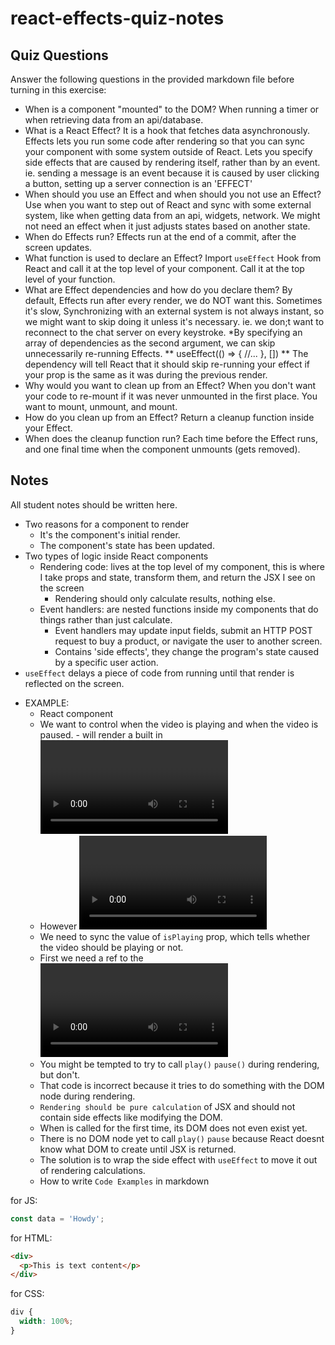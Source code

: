 # react-effects-quiz-notes

## Quiz Questions

Answer the following questions in the provided markdown file before turning in this exercise:

- When is a component "mounted" to the DOM?
  When running a timer or when retrieving data from an api/database.
- What is a React Effect?
  It is a hook that fetches data asynchronously.
  Effects lets you run some code after rendering so that you can sync your component with some system outside of React.
  Lets you specify side effects that are caused by rendering itself, rather than by an event.
  ie. sending a message is an event because it is caused by user clicking a button, setting up a server connection is an 'EFFECT'
- When should you use an Effect and when should you not use an Effect?
  Use when you want to step out of React and sync with some external system, like when getting data from an api, widgets, network.
  We might not need an effect when it just adjusts states based on another state.
- When do Effects run?
  Effects run at the end of a commit, after the screen updates.
- What function is used to declare an Effect?
  Import `useEffect` Hook from React and call it at the top level of your component.
  Call it at the top level of your function.
- What are Effect dependencies and how do you declare them?
  By default, Effects run after every render, we do NOT want this.
  Sometimes it's slow, Synchronizing with an external system is not always instant, so we might want to skip doing it unless it's necessary.
  ie. we don;t want to reconnect to the chat server on every keystroke.
  \*By specifying an array of dependencies as the second argument, we can skip unnecessarily re-running Effects.
  ** useEffect(() => {
  //...
  }, []) **
  The dependency will tell React that it should skip re-running your effect if your prop is the same as it was during the previous render.
- Why would you want to clean up from an Effect?
  When you don't want your code to re-mount if it was never unmounted in the first place.
  You want to mount, unmount, and mount.
- How do you clean up from an Effect?
  Return a cleanup function inside your Effect.
- When does the cleanup function run?
  Each time before the Effect runs, and one final time when the component unmounts (gets removed).

## Notes

All student notes should be written here.

- Two reasons for a component to render
  - It's the component's initial render.
  - The component's state has been updated.
- Two types of logic inside React components
  - Rendering code: lives at the top level of my component, this is where I take props and state, transform them, and return the JSX I see on the screen
    - Rendering should only calculate results, nothing else.
  - Event handlers: are nested functions inside my components that do things rather than just calculate.
    - Event handlers may update input fields, submit an HTTP POST request to buy a product, or navigate the user to another screen.
    - Contains 'side effects', they change the program's state caused by a specific user action.
- `useEffect` delays a piece of code from running until that render is reflected on the screen.

* EXAMPLE:
  - <VideoPlayer> React component
  - We want to control when the video is playing and when the video is paused. -<VideoPlayer> will render a built in <video> tag.
  - However <video> does not have an `isPlaying` prop, we must manually call the `play()` `pause()` methods on the DOM elements.
  - We need to sync the value of `isPlaying` prop, which tells whether the video should be playing or not.
  - First we need a ref to the <video> DOM node.
  - You might be tempted to try to call `play()` `pause()` during rendering, but don't.
  - That code is incorrect because it tries to do something with the DOM node during rendering.
  - `Rendering should be pure calculation` of JSX and should not contain side effects like modifying the DOM.
  - When <VideoPlayer> is called for the first time, its DOM does not even exist yet.
  - There is no DOM node yet to call `play()` `pause` because React doesnt know what DOM to create until JSX is returned.
  - The solution is to wrap the side effect with `useEffect` to move it out of rendering calculations.
  * How to write `Code Examples` in markdown

for JS:

```javascript
const data = 'Howdy';
```

for HTML:

```html
<div>
  <p>This is text content</p>
</div>
```

for CSS:

```css
div {
  width: 100%;
}
```
